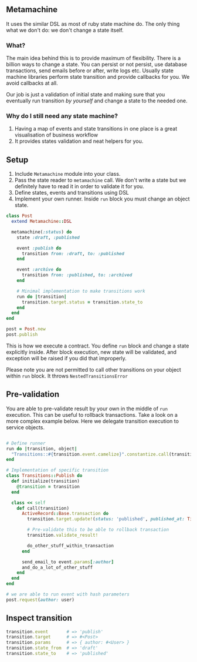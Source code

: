 ## Metamachine

It uses the similar DSL as most of ruby state machine do. The only thing what we don't do: we don't change a state itself.

### What?
The main idea behind this is to provide maximum of flexibility. There is a billion ways to change a state.
You can persist or not persist, use database transactions, send emails before or after, write logs etc.
Usually state machine libraries perform state transition and provide callbacks for you. We avoid callbacks at all.

Our job is just a validation of initial state and making sure that you eventually run transition _by yourself_ and change a state to the needed one.

### Why do I still need any state machine?

1. Having a map of events and state transitions in one place is a great visualisation of business workflow
2. It provides states validation and neat helpers for you.

## Setup

1. Include `Metamachine` module into your class.
2. Pass the state reader to `metamachine` call. We don't write a state but we definitely have to read it in order to validate it for you.
3. Define states, events and transitions using DSL
4. Implement your own runner. Inside `run` block you must change an object state.


```ruby
class Post
  extend Metamachine::DSL

  metamachine(:status) do
    state :draft, :published

    event :publish do
      transition from: :draft, to: :published
    end

    event :archive do
      transition from: :published, to: :archived
    end

    # Minimal implementation to make transitions work
    run do |transition|
      transition.target.status = transition.state_to
    end
  end
end

post = Post.new
post.publish
```

This is how we execute a contract. You define `run` block and change a state explicitly inside.
After block execution, new state will be validated, and exception will be raised if you did that improperly.

Please note you are not permitted to call other transitions on your object within `run` block. It throws `NestedTransitionsError`

## Pre-validation

You are able to pre-validate result by your own in the middle of `run` execution. This can be useful to rollback transactions. Take a look on a more complex example below. Here we delegate transition execution to service objects.

```ruby

# Define runner
run do |transition, object|
  "Transitions::#{transition.event.camelize}".constantize.call(transition)
end

# Implementation of specific transition
class Transitions::Publish do
  def initialize(transition)
    @transition = transition
  end

  class << self
    def call(transition)
      ActiveRecord::Base.transaction do
        transition.target.update!(status: 'published', published_at: Time.now)

        # Pre-validate this to be able to rollback transaction
        transition.validate_result!

        do_other_stuff_within_transaction
      end

      send_email_to event.params[:author]
      and_do_a_lot_of_other_stuff
    end
  end
end

# we are able to run event with hash parameters
post.request(author: user)

```

## Inspect transition

```ruby
transition.event       # => 'publish'
transition.target      # => #<Post>
transition.params      # => { author: #<User> }
transition.state_from  # => 'draft'
transition.state_to    # => 'published'
```

